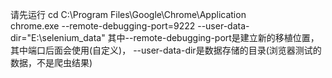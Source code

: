 请先运行
cd C:\Program Files\Google\Chrome\Application\
chrome.exe --remote-debugging-port=9222 --user-data-dir="E:\selenium_data"
其中--remote-debugging-port是建立新的移植位置，其中端口后面会使用(自定义)， --user-data-dir是数据存储的目录(浏览器测试的数据，不是爬虫结果)
